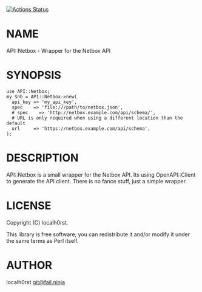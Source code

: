 [![Actions Status](https://github.com/localh0rst/API-Netbox-Perl/actions/workflows/test.yml/badge.svg)](https://github.com/localh0rst/API-Netbox-Perl/actions)
# NAME

API::Netbox - Wrapper for the Netbox API

# SYNOPSIS

    use API::Netbox;
    my $nb = API::Netbox->new(
      api_key => 'my_api_key',
      spec    => 'file:///path/to/netbox.json',
      # spec    => 'http://netbox.example.com/api/schema/',
      # URL is only required when using a different location than the default 
      url     => 'https://netbox.example.com/api/schema',
    );

# DESCRIPTION

API::Netbox is a small wrapper for the Netbox API.
Its using OpenAPI::Client to generate the API client.
There is no fance stuff, just a simple wrapper.

# LICENSE

Copyright (C) localh0rst.

This library is free software; you can redistribute it and/or modify
it under the same terms as Perl itself.

# AUTHOR

localh0rst <git@fail.ninja>
